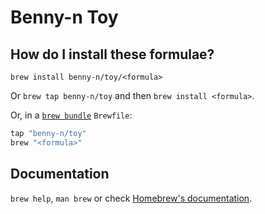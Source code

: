 # Benny-n Toy

## How do I install these formulae?

`brew install benny-n/toy/<formula>`

Or `brew tap benny-n/toy` and then `brew install <formula>`.

Or, in a [`brew bundle`](https://github.com/Homebrew/homebrew-bundle) `Brewfile`:

```ruby
tap "benny-n/toy"
brew "<formula>"
```

## Documentation

`brew help`, `man brew` or check [Homebrew's documentation](https://docs.brew.sh).
